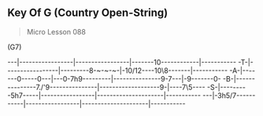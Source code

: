 ## Key Of G (Country Open-String)
> Micro Lesson 088

(G7)

 ---|-----------------|-----------------|-------10------------|-----------
 -T-|-----------------|---------8-~-~-~-|-10/12----10\8-------|-----------
 -A-|-------0-----0---|---0-7h9---------|---------------9-7---|-9-------0-
 -B-|---------------7./'9---------------|-------------------9-|----7\5----
 -S-|---------5h7-----|-----------------|---------------------|-----------
 ---|-3h5/7-----------|-----------------|---------------------|-----------
